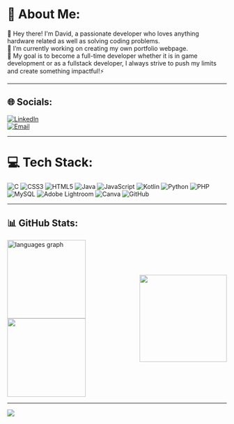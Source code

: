 # 💫 About Me:
🔭 Hey there! I'm David, a passionate developer who loves anything hardware related as well as solving coding problems.<br>👯  I’m currently working on creating my own portfolio webpage. <br>💬 My goal is to become a full-time developer whether it is in game development or as a fullstack developer, I always strive to push my limits and create something impactful!⚡

---

## 🌐 Socials:
[![LinkedIn](https://img.shields.io/badge/LinkedIn-%230077B5.svg?logo=linkedin&logoColor=white)](https://linkedin.com/in/david-gevorgyan-7738a0334/)  
[![Email](https://img.shields.io/badge/Email-D14836?logo=gmail&logoColor=white)](mailto:dv.gv00@gmail.com)  

---

# 💻 Tech Stack:
![C](https://img.shields.io/badge/c-%2300599C.svg?style=for-the-badge&logo=c&logoColor=white) ![CSS3](https://img.shields.io/badge/css3-%231572B6.svg?style=for-the-badge&logo=css3&logoColor=white) ![HTML5](https://img.shields.io/badge/html5-%23E34F26.svg?style=for-the-badge&logo=html5&logoColor=white) ![Java](https://img.shields.io/badge/java-%23ED8B00.svg?style=for-the-badge&logo=openjdk&logoColor=white) ![JavaScript](https://img.shields.io/badge/javascript-%23323330.svg?style=for-the-badge&logo=javascript&logoColor=%23F7DF1E) ![Kotlin](https://img.shields.io/badge/kotlin-%237F52FF.svg?style=for-the-badge&logo=kotlin&logoColor=white) ![Python](https://img.shields.io/badge/python-3670A0?style=for-the-badge&logo=python&logoColor=ffdd54) ![PHP](https://img.shields.io/badge/php-%23777BB4.svg?style=for-the-badge&logo=php&logoColor=white) ![MySQL](https://img.shields.io/badge/mysql-4479A1.svg?style=for-the-badge&logo=mysql&logoColor=white) ![Adobe Lightroom](https://img.shields.io/badge/Adobe%20Lightroom-31A8FF.svg?style=for-the-badge&logo=Adobe%20Lightroom&logoColor=white) ![Canva](https://img.shields.io/badge/Canva-%2300C4CC.svg?style=for-the-badge&logo=Canva&logoColor=white) ![GitHub](https://img.shields.io/badge/github-%23121011.svg?style=for-the-badge&logo=github&logoColor=white)

---

## 📊 GitHub Stats:
<div style="display: flex; align-items: center;">
  <div>
    <img src="https://github-readme-stats.vercel.app/api/top-langs?username=FazonPlay&theme=blue-green&hide_border=false&layout=compact&card_width=400&langs_count=5" height="180" alt="languages graph"/>
    <img src="https://nirzak-streak-stats.vercel.app/?user=FazonPlay&theme=blue-green&hide_border=false" height="180"/>
  </div>
  <img src="[https://media.tenor.com/GVbWMPslm5UAAAAC/broly-dragon-ball.gif](https://media.tenor.com/MhOsMskRuqkAAAAM/broly.gif)" width="200" style="margin-left: 20px;"/>
</div>


---

[![](https://visitcount.itsvg.in/api?id=FazonPlay&icon=0&color=0)](https://visitcount.itsvg.in)
